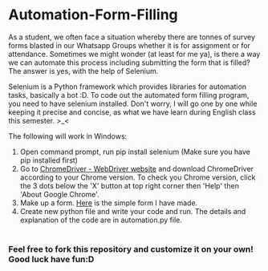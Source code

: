 # Automation-Form-Filling

As a student, we often face a situation whereby there are tonnes of survey forms blasted in our Whatsapp Groups whether it is for assignment or for attendance. Sometimes we might wonder (at least for me ya), is there a way we can automate this process including submitting the form that is filled? The answer is yes, with the help of Selenium.<br>

Selenium is a Python framework which provides libraries for automation tasks, basically a bot :D. To code out the automated form filling program, you need to have selenium installed. Don't worry, I will go one by one while keeping it precise and concise, as what we have learn during English class this semester. >_< <br>

The following will work in Windows:<br>
1. Open command prompt, run pip install selenium (Make sure you have pip installed first)<br>
2. Go to [ChromeDriver - WebDriver website](https://chromedriver.chromium.org/downloads) and download ChromeDriver according to your Chrome version. To check you Chrome version, click the 3 dots below the 'X' button at top right corner then 'Help' then 'About Google Chrome'.<br>
3. Make up a form. [Here](https://docs.google.com/forms/d/e/1FAIpQLScPnhXBC-LwIL-4RvBlA17jkA19MehvLrT_MNv1Xb-My-dIpA/viewform) is the simple form I have made.<br>
4. Create new python file and write your code and run. The details and explanation of the code are in automation.py file.<br><br>

### Feel free to fork this repository and customize it on your own! Good luck have fun:D
